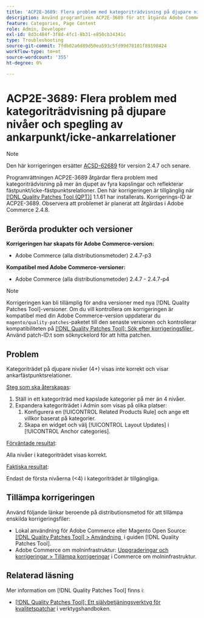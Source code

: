 ```yaml
---
title: 'ACP2E-3689: Flera problem med kategoriträdvisning på djupare nivåer och spegling av ankarpunkt/icke-ankarrelationer'
description: Använd programfixen ACP2E-3689 för att åtgärda Adobe Commerce-problemet med kategoriträdvisning på mer än djup, fyra kapslingar och spegelvända fästpunktsrelationer.
feature: Categories, Page Content
role: Admin, Developer
exl-id: 8d3c484f-3f8d-4fc1-8b31-e850cb34341c
type: Troubleshooting
source-git-commit: 7fdb02a6d89d50ea593c5fd99d78101f89198424
workflow-type: tm+mt
source-wordcount: '355'
ht-degree: 0%

---
```


# ACP2E-3689: Flera problem med kategoriträdvisning på djupare nivåer och spegling av ankarpunkt/icke-ankarrelationer

>[!NOTE]
>
>Den här korrigeringen ersätter [ACSD-62689](/help/tools/quality-patches-tool/patches-available-in-qpt/v1-1-57/acsd-62689-customer-add-categories-issue-related-product-rules-and-widgets.md) för version 2.4.7 och senare.

Programrättningen ACP2E-3689 åtgärdar flera problem med kategoriträdvisning på mer än djupet av fyra kapslingar och reflekterar fästpunkt/icke-fästpunktsrelationer. Den här korrigeringen är tillgänglig när [[!DNL Quality Patches Tool (QPT)]](/help/tools/quality-patches-tool/quality-patches-tool-to-self-serve-quality-patches.md) 1.1.61 har installerats. Korrigerings-ID är ACP2E-3689. Observera att problemet är planerat att åtgärdas i Adobe Commerce 2.4.8.

## Berörda produkter och versioner

**Korrigeringen har skapats för Adobe Commerce-version:**

* Adobe Commerce (alla distributionsmetoder) 2.4.7-p3

**Kompatibel med Adobe Commerce-versioner:**

* Adobe Commerce (alla distributionsmetoder) 2.4.7 - 2.4.7-p4

>[!NOTE]
>
>Korrigeringen kan bli tillämplig för andra versioner med nya [!DNL Quality Patches Tool]-versioner. Om du vill kontrollera om korrigeringen är kompatibel med din Adobe Commerce-version uppdaterar du `magento/quality-patches`-paketet till den senaste versionen och kontrollerar kompatibiliteten på [[!DNL Quality Patches Tool]: Sök efter korrigeringsfiler &#x200B;](https://experienceleague.adobe.com/tools/commerce-quality-patches/index.html?lang=sv-SE). Använd patch-ID:t som söknyckelord för att hitta patchen.

## Problem

Kategoriträdet på djupare nivåer (4+) visas inte korrekt och visar ankarfästpunktsrelationer.

<u>Steg som ska återskapas</u>:

1. Ställ in ett kategoriträd med kapslade kategorier på mer än 4 nivåer.
1. Expandera kategoriträdet i Admin som visas på olika platser:
   1. Konfigurera en [!UICONTROL Related Products Rule] och ange ett villkor baserat på kategorier.
   1. Skapa en widget och välj [!UICONTROL Layout Updates] i [!UICONTROL Anchor categories].

<u>Förväntade resultat</u>:

Alla nivåer i kategoriträdet visas korrekt.

<u>Faktiska resultat</u>:

Endast de första nivåerna (&lt;4) i kategoriträdet är tillgängliga.

## Tillämpa korrigeringen

Använd följande länkar beroende på distributionsmetod för att tillämpa enskilda korrigeringsfiler:

* Lokal användning för Adobe Commerce eller Magento Open Source: [[!DNL Quality Patches Tool] > Användning &#x200B;](/help/tools/quality-patches-tool/usage.md) i guiden [!DNL Quality Patches Tool].
* Adobe Commerce om molninfrastruktur: [Uppgraderingar och korrigeringar > Tillämpa korrigeringar](https://experienceleague.adobe.com/docs/commerce-cloud-service/user-guide/develop/upgrade/apply-patches.html?lang=sv-SE) i Commerce om molninfrastruktur.

## Relaterad läsning

Mer information om [!DNL Quality Patches Tool] finns i:

* [[!DNL Quality Patches Tool]: Ett självbetjäningsverktyg för kvalitetspatchar](/help/tools/quality-patches-tool/quality-patches-tool-to-self-serve-quality-patches.md) i verktygshandboken.
